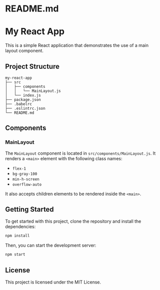 # README.md

# My React App

This is a simple React application that demonstrates the use of a main layout component.

## Project Structure

```
my-react-app
├── src
│   ├── components
│   │   └── MainLayout.js
│   └── index.js
├── package.json
├── .babelrc
├── .eslintrc.json
└── README.md
```

## Components

### MainLayout

The `MainLayout` component is located in `src/components/MainLayout.js`. It renders a `<main>` element with the following class names:

- `flex-1`
- `bg-gray-100`
- `min-h-screen`
- `overflow-auto`

It also accepts children elements to be rendered inside the `<main>`.

## Getting Started

To get started with this project, clone the repository and install the dependencies:

```bash
npm install
```

Then, you can start the development server:

```bash
npm start
```

## License

This project is licensed under the MIT License.